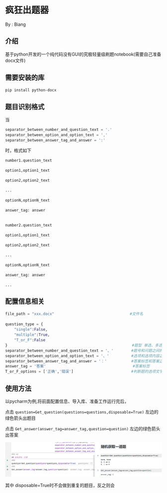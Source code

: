 # 疯狂出题器
By : Biang
## 介绍

基于python开发的一个纯代码没有GUI的究极轻量级刷题notebook(需要自己准备docx文件)

## 需要安装的库

```powershell
pip install python-docx
```

## 题目识别格式
当 

```python
separator_between_number_and_question_text = '.'
separator_between_option_and_option_text = ','
separator_between_answer_tag_and_answer = ':'
```

时，格式如下

```
number1.question_text

option1,option1_text

option2,option2_text

...

optionN,optionN_text

answer_tag: answer


number2.question_text

option1,option1_text

option2,option2_text

...

optionN,optionN_text

answer_tag: answer

...
```

## 配置信息相关

```python
file_path = "xxx.docx" 									#文件名

question_type = {
    "single":False,
    "multiple":True,
    "T_or_F":False
}														 #题型 单选、多选、判断
separator_between_number_and_question_text = '、'		#题号和问题之间的分隔符
separator_between_option_and_option_text = '、'			#选项和选项内容之间的分隔符
separator_between_answer_tag_and_answer = '：'			#答案标签和答案之间的分隔符
answer_tag = '答案'										#答案标签
T_or_F_options = ['正确','错误']						  #判断题的选项文字
```

## 使用方法

以pycharm为例,将前面配置信息、导入库、准备工作运行完后，

点击 ```question=Get_question(questions=questions,disposable=True)``` 左边的绿色箭头出题目

点击 ```Get_answer(answer_tag=answer_tag,question=question)``` 左边的绿色箭头出答案

![example](https://raw.githubusercontent.com/BIANG-qilie/Crazy-Question-Maker/master/image/example.png)

其中 disposable=True时不会做到重复的题目，反之则会

